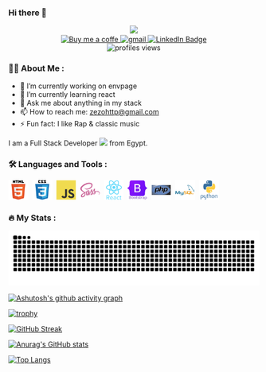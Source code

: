 ### Hi there 👋
<div id="header" align="center">
  <img src="https://media.giphy.com/media/M9gbBd9nbDrOTu1Mqx/giphy.gif" width="100"/>
</div>

<div id="badges" align="center">
  <a href="http://buymeacoffee/devZeadAshraf">
    <img src="https://img.shields.io/badge/Buy_Me_A_Coffee-FFDD00?style=for-the-badge&logo=buy-me-a-coffee&logoColor=black" alt="Buy me a coffe"/>
  </a>
  <a href="zezohttp@gmail.com">
    <img src="https://img.shields.io/badge/Gmail-D14836?style=for-the-badge&logo=gmail&logoColor=white" alt="gmail"/>
  </a>
  <a href="your-twitter-URL">
      <img src="https://img.shields.io/badge/LinkedIn-blue?style=for-the-badge&logo=linkedin&logoColor=white" alt="LinkedIn Badge"/>
  </a>
</div>
<div  align="center">
   <img src="https://komarev.com/ghpvc/?username=Zead-Ashraf&style=flat-square&color=blue" alt="profiles views"/>
</div>

### :technologist: About Me :
- 🔭 I’m currently working on envpage
- 🌱 I’m currently learning react
- 💬 Ask me about anything in my stack
- 📫 How to reach me: zezohttp@gmail.com
- ⚡ Fun fact: I like Rap & classic music

I am a Full Stack Developer <img src="https://media.giphy.com/media/WUlplcMpOCEmTGBtBW/giphy.gif" width="30"> from Egypt.

### :hammer_and_wrench: Languages and Tools :

<div>
  <img src="https://github.com/devicons/devicon/blob/master/icons/html5/html5-original-wordmark.svg" title="html5" alt="html5" width="40" height="40"/>&nbsp;
  <img src="https://github.com/devicons/devicon/blob/master/icons/css3/css3-original-wordmark.svg" title="css3" alt="css3" width="40" height="40"/>&nbsp;
  <img src="https://github.com/devicons/devicon/blob/master/icons/javascript/javascript-original.svg" title="javascript" alt="javascript" width="40" height="40"/>&nbsp;
  <img src="https://github.com/devicons/devicon/blob/master/icons/sass/sass-original.svg" title="sass" alt="sass" width="40" height="40"/>&nbsp;
  <img src="https://github.com/devicons/devicon/blob/master/icons/react/react-original-wordmark.svg" title="react" alt="react" width="40" height="40"/>&nbsp;
  <img src="https://github.com/devicons/devicon/blob/master/icons/bootstrap/bootstrap-original-wordmark.svg" title="bootstrap" alt="bootstrap" width="40" height="40"/>&nbsp;
  <img src="https://github.com/devicons/devicon/blob/master/icons/php/php-original.svg" title="php" alt="php" width="40" height="40"/>&nbsp;
  <img src="https://github.com/devicons/devicon/blob/master/icons/mysql/mysql-original-wordmark.svg" title="mysql" alt="mysql" width="40" height="40"/>&nbsp;
  <img src="https://github.com/devicons/devicon/blob/master/icons/python/python-original-wordmark.svg" title="python" alt="python" width="40" height="40"/>
</div>

### :fire: My Stats :

<img alt="github contribution snake animation" src="https://github.com/Zead-Ashraf/Zead-Ashraf/blob/output/github-contribution-grid-snake.svg">

[![Ashutosh's github activity graph](https://activity-graph.herokuapp.com/graph?username=Zead-Ashraf&theme=react-dark)](https://github.com/Zead-Ashraf/github-readme-activity-graph)

[![trophy](https://github-profile-trophy.vercel.app/?username=Zead-Ashraf&theme=onestar&row=2&column=3)](https://github.com/ryo-ma/github-profile-trophy)

[![GitHub Streak](https://github-readme-streak-stats.herokuapp.com/?user=Zead-Ashraf&theme=highcontrast)](https://git.io/streak-stats)

[![Anurag's GitHub stats](https://github-readme-stats.vercel.app/api?username=Zead-Ashraf&theme=codeSTACKr)](https://github.com/anuraghazra/github-readme-stats)

[![Top Langs](https://github-readme-stats.vercel.app/api/top-langs/?username=Zead-Ashraf&layout=compact&theme=chartreuse-dark)](https://github.com/Zead-Ashraf/github-readme-stats)


<!--
**Zead-Ashraf/Zead-Ashraf** is a ✨ _special_ ✨ repository because its `README.md` (this file) appears on your GitHub profile.

Here are some ideas to get you started:

- 🔭 I’m currently working on ...
- 🌱 I’m currently learning ...
- 👯 I’m looking to collaborate on ...
- 🤔 I’m looking for help with ...
- 💬 Ask me about ...
- 📫 How to reach me: ...
- 😄 Pronouns: ...
- ⚡ Fun fact: ...
-->
